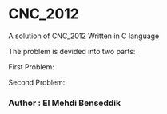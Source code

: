 # CNC_2012
A solution of CNC_2012 Written in C language

The problem is devided into two parts:

First Problem:

Second Problem:


### Author : El Mehdi Benseddik
